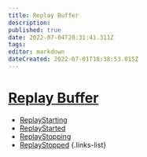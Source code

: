 ```yaml
---
title: Replay Buffer
description: 
published: true
date: 2022-07-04T20:31:41.311Z
tags: 
editor: markdown
dateCreated: 2022-07-01T18:38:53.015Z
---
```


# [Replay Buffer](/en/Broadcasters/OBS/Events)
* [ReplayStarting](/en/Broadcasters/OBS/Events/Replay-Buffer/ReplayStarting)
* [ReplayStarted](/en/Broadcasters/OBS/Events/Replay-Buffer/ReplayStarted)
* [ReplayStopping](/en/Broadcasters/OBS/Events/Replay-Buffer/ReplayStopping)
* [ReplayStopped](/en/Broadcasters/OBS/Events/Replay-Buffer/ReplayStopped)
{.links-list}